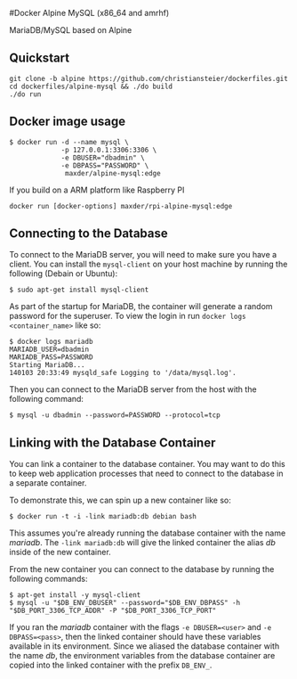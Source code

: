 #Docker Alpine MySQL (x86_64 and amrhf)

MariaDB/MySQL based on Alpine

## Quickstart
```
git clone -b alpine https://github.com/christiansteier/dockerfiles.git
cd dockerfiles/alpine-mysql && ./do build
./do run
````
## Docker image usage

``` shell
$ docker run -d --name mysql \
             -p 127.0.0.1:3306:3306 \
             -e DBUSER="dbadmin" \
             -e DBPASS="PASSWORD" \
              maxder/alpine-mysql:edge
```

If you build on a ARM platform like Raspberry PI
```
docker run [docker-options] maxder/rpi-alpine-mysql:edge
```

## Connecting to the Database

To connect to the MariaDB server, you will need to make sure you have a client.
You can install the `mysql-client` on your host machine by running the
following (Debain or Ubuntu):

``` shell
$ sudo apt-get install mysql-client
```

As part of the startup for MariaDB, the container will generate a random
password for the superuser.  To view the login in run `docker logs
<container_name>` like so:

``` shell
$ docker logs mariadb
MARIADB_USER=dbadmin
MARIADB_PASS=PASSWORD
Starting MariaDB...
140103 20:33:49 mysqld_safe Logging to '/data/mysql.log'.
```

Then you can connect to the MariaDB server from the host with the following
command:

``` shell
$ mysql -u dbadmin --password=PASSWORD --protocol=tcp
```

## Linking with the Database Container

You can link a container to the database container.  You may want to do this to
keep web application processes that need to connect to the database in
a separate container.

To demonstrate this, we can spin up a new container like so:

``` shell
$ docker run -t -i -link mariadb:db debian bash
```

This assumes you're already running the database container with the name
*mariadb*.  The `-link mariadb:db` will give the linked container the alias
*db* inside of the new container.

From the new container you can connect to the database by running the following
commands:

``` shell
$ apt-get install -y mysql-client
$ mysql -u "$DB_ENV_DBUSER" --password="$DB_ENV_DBPASS" -h "$DB_PORT_3306_TCP_ADDR" -P "$DB_PORT_3306_TCP_PORT"
```

If you ran the *mariadb* container with the flags `-e DBUSER=<user>` and `-e
DBPASS=<pass>`, then the linked container should have these variables available
in its environment.  Since we aliased the database container with the name
*db*, the environment variables from the database container are copied into the
linked container with the prefix `DB_ENV_`.
